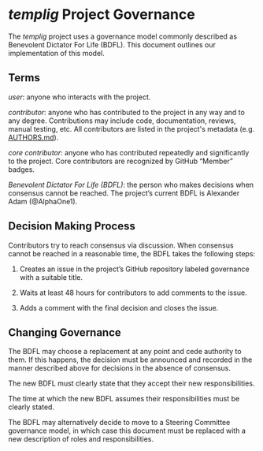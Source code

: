 <!--  SPDX-FileCopyrightText: © 2004-2025 Greg Wilson
      SPDX-FileCopyrightText: 2025 The templig contributors.
      SPDX-License-Identifier: CC-BY-4.0
-->

*templig* Project Governance
=============================

The *templig* project uses a governance model commonly described as Benevolent
Dictator For Life (BDFL). This document outlines our implementation of this
model.


Terms
-----

*user*: anyone who interacts with the project.

*contributor*: anyone who has contributed to the project in any way and to any
degree. Contributions may include code, documentation, reviews, manual testing,
etc. All contributors are listed in the project's metadata
(e.g. [AUTHORS.md](AUTHORS.md)).

*core contributor*: anyone who has contributed repeatedly and significantly to
the project. Core contributors are recognized by GitHub “Member” badges.

*Benevolent Dictator For Life (BDFL)*: the person who makes decisions when
consensus cannot be reached. The project’s current BDFL is Alexander Adam
(@AlphaOne1).


Decision Making Process
-----------------------

Contributors try to reach consensus via discussion. When consensus cannot be
reached in a reasonable time, the BDFL takes the following steps:

 1. Creates an issue in the project’s GitHub repository labeled governance with
    a suitable title.

 2. Waits at least 48 hours for contributors to add comments to the issue.

 3. Adds a comment with the final decision and closes the issue.


Changing Governance
-------------------

The BDFL may choose a replacement at any point and cede authority to them. If
this happens, the decision must be announced and recorded in the manner
described above for decisions in the absence of consensus.

The new BDFL must clearly state that they accept their new responsibilities.

The time at which the new BDFL assumes their responsibilities must be clearly
stated.

The BDFL may alternatively decide to move to a Steering Committee governance
model, in which case this document must be replaced with a new description of
roles and responsibilities.
